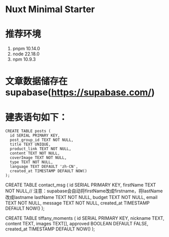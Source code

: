 # Nuxt Minimal Starter

# 推荐环境
1. pnpm 10.14.0
2. node 22.18.0
3. npm 10.9.3

# 文章数据储存在supabase(https://supabase.com/)
# 建表语句如下：
```
CREATE TABLE posts (
  id SERIAL PRIMARY KEY,
  post_group_id TEXT NOT NULL,
  title TEXT UNIQUE,
  product_link TEXT NOT NULL,
  content TEXT NOT NULL,
  coverImage TEXT NOT NULL,
  type TEXT NOT NULL,
  language TEXT DEFAULT 'zh-CN',
  created_at TIMESTAMP DEFAULT NOW()
);
```

CREATE TABLE contact_msg (
 id SERIAL PRIMARY KEY,
 firstName TEXT NOT NULL,// 注意：supabase会自动将firstName改成firstname，将lastName改成lastname
 lastName TEXT NOT NULL,
 budget TEXT NOT NULL,
 email TEXT NOT NULL,
 message TEXT NOT NULL,
 created_at TIMESTAMP DEFAULT NOW()
);

CREATE TABLE tiffany_moments (
 id SERIAL PRIMARY KEY,
 nickname TEXT,
 content TEXT,
 images TEXT[],
 approved BOOLEAN DEFAULT FALSE,
 created_at TIMESTAMP DEFAULT NOW()
);
